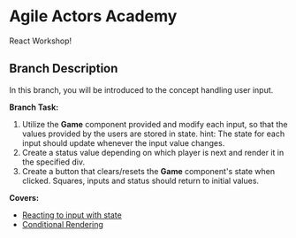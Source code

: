 # Agile Actors Academy

React Workshop!

## Branch Description

In this branch, you will be introduced to the concept handling user input.

**Branch Task:**

1. Utilize the **Game** component provided and modify each input, so that the values provided by the users are stored in state.
hint: The state for each input should update whenever the input value changes. 
2. Create a status value depending on which player is next and render it in the specified div.
3. Create a button that clears/resets the **Game** component's state when clicked. Squares, inputs and status should return to initial values.

**Covers:**

- [Reacting to input with state](https://react.dev/learn/reacting-to-input-with-state)
- [Conditional Rendering](https://react.dev/learn/conditional-rendering)

